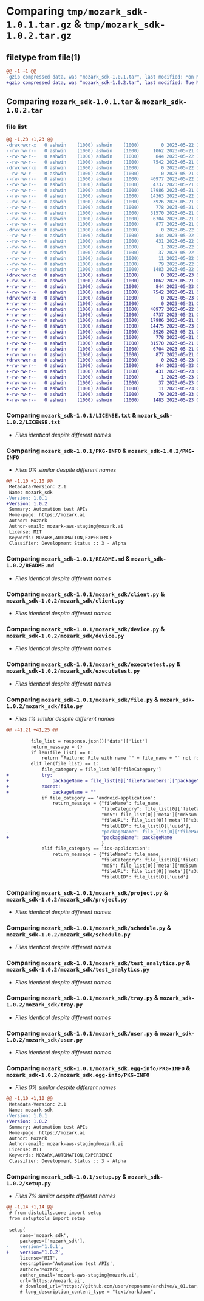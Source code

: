 # Comparing `tmp/mozark_sdk-1.0.1.tar.gz` & `tmp/mozark_sdk-1.0.2.tar.gz`

## filetype from file(1)

```diff
@@ -1 +1 @@
-gzip compressed data, was "mozark_sdk-1.0.1.tar", last modified: Mon May 22 12:10:24 2023, max compression
+gzip compressed data, was "mozark_sdk-1.0.2.tar", last modified: Tue May 23 06:02:47 2023, max compression
```

## Comparing `mozark_sdk-1.0.1.tar` & `mozark_sdk-1.0.2.tar`

### file list

```diff
@@ -1,23 +1,23 @@
-drwxrwxr-x   0 ashwin    (1000) ashwin    (1000)        0 2023-05-22 12:10:24.056285 mozark_sdk-1.0.1/
--rw-rw-r--   0 ashwin    (1000) ashwin    (1000)     1062 2023-05-21 06:48:24.000000 mozark_sdk-1.0.1/LICENSE.txt
--rw-rw-r--   0 ashwin    (1000) ashwin    (1000)      844 2023-05-22 12:10:24.056285 mozark_sdk-1.0.1/PKG-INFO
--rw-rw-r--   0 ashwin    (1000) ashwin    (1000)     7542 2023-05-21 06:48:24.000000 mozark_sdk-1.0.1/README.md
-drwxrwxr-x   0 ashwin    (1000) ashwin    (1000)        0 2023-05-22 12:10:24.056285 mozark_sdk-1.0.1/mozark_sdk/
--rw-rw-r--   0 ashwin    (1000) ashwin    (1000)        0 2023-05-21 06:48:24.000000 mozark_sdk-1.0.1/mozark_sdk/__init__.py
--rw-rw-r--   0 ashwin    (1000) ashwin    (1000)    40977 2023-05-22 11:03:25.000000 mozark_sdk-1.0.1/mozark_sdk/client.py
--rw-rw-r--   0 ashwin    (1000) ashwin    (1000)     4737 2023-05-21 06:48:24.000000 mozark_sdk-1.0.1/mozark_sdk/device.py
--rw-rw-r--   0 ashwin    (1000) ashwin    (1000)    17986 2023-05-21 06:48:24.000000 mozark_sdk-1.0.1/mozark_sdk/executetest.py
--rw-rw-r--   0 ashwin    (1000) ashwin    (1000)    14363 2023-05-22 12:07:18.000000 mozark_sdk-1.0.1/mozark_sdk/file.py
--rw-rw-r--   0 ashwin    (1000) ashwin    (1000)     3926 2023-05-21 06:48:24.000000 mozark_sdk-1.0.1/mozark_sdk/project.py
--rw-rw-r--   0 ashwin    (1000) ashwin    (1000)      778 2023-05-21 06:48:24.000000 mozark_sdk-1.0.1/mozark_sdk/schedule.py
--rw-rw-r--   0 ashwin    (1000) ashwin    (1000)    31570 2023-05-21 06:48:24.000000 mozark_sdk-1.0.1/mozark_sdk/test_analytics.py
--rw-rw-r--   0 ashwin    (1000) ashwin    (1000)     6704 2023-05-21 06:48:24.000000 mozark_sdk-1.0.1/mozark_sdk/tray.py
--rw-rw-r--   0 ashwin    (1000) ashwin    (1000)      877 2023-05-21 06:48:24.000000 mozark_sdk-1.0.1/mozark_sdk/user.py
-drwxrwxr-x   0 ashwin    (1000) ashwin    (1000)        0 2023-05-22 12:10:24.056285 mozark_sdk-1.0.1/mozark_sdk.egg-info/
--rw-rw-r--   0 ashwin    (1000) ashwin    (1000)      844 2023-05-22 12:10:24.000000 mozark_sdk-1.0.1/mozark_sdk.egg-info/PKG-INFO
--rw-rw-r--   0 ashwin    (1000) ashwin    (1000)      431 2023-05-22 12:10:24.000000 mozark_sdk-1.0.1/mozark_sdk.egg-info/SOURCES.txt
--rw-rw-r--   0 ashwin    (1000) ashwin    (1000)        1 2023-05-22 12:10:24.000000 mozark_sdk-1.0.1/mozark_sdk.egg-info/dependency_links.txt
--rw-rw-r--   0 ashwin    (1000) ashwin    (1000)       37 2023-05-22 12:10:24.000000 mozark_sdk-1.0.1/mozark_sdk.egg-info/requires.txt
--rw-rw-r--   0 ashwin    (1000) ashwin    (1000)       11 2023-05-22 12:10:24.000000 mozark_sdk-1.0.1/mozark_sdk.egg-info/top_level.txt
--rw-rw-r--   0 ashwin    (1000) ashwin    (1000)       79 2023-05-22 12:10:24.056285 mozark_sdk-1.0.1/setup.cfg
--rw-rw-r--   0 ashwin    (1000) ashwin    (1000)     1483 2023-05-22 12:09:25.000000 mozark_sdk-1.0.1/setup.py
+drwxrwxr-x   0 ashwin    (1000) ashwin    (1000)        0 2023-05-23 06:02:47.033365 mozark_sdk-1.0.2/
+-rw-rw-r--   0 ashwin    (1000) ashwin    (1000)     1062 2023-05-21 06:48:24.000000 mozark_sdk-1.0.2/LICENSE.txt
+-rw-rw-r--   0 ashwin    (1000) ashwin    (1000)      844 2023-05-23 06:02:47.033365 mozark_sdk-1.0.2/PKG-INFO
+-rw-rw-r--   0 ashwin    (1000) ashwin    (1000)     7542 2023-05-21 06:48:24.000000 mozark_sdk-1.0.2/README.md
+drwxrwxr-x   0 ashwin    (1000) ashwin    (1000)        0 2023-05-23 06:02:47.033365 mozark_sdk-1.0.2/mozark_sdk/
+-rw-rw-r--   0 ashwin    (1000) ashwin    (1000)        0 2023-05-21 06:48:24.000000 mozark_sdk-1.0.2/mozark_sdk/__init__.py
+-rw-rw-r--   0 ashwin    (1000) ashwin    (1000)    40977 2023-05-22 11:03:25.000000 mozark_sdk-1.0.2/mozark_sdk/client.py
+-rw-rw-r--   0 ashwin    (1000) ashwin    (1000)     4737 2023-05-21 06:48:24.000000 mozark_sdk-1.0.2/mozark_sdk/device.py
+-rw-rw-r--   0 ashwin    (1000) ashwin    (1000)    17986 2023-05-21 06:48:24.000000 mozark_sdk-1.0.2/mozark_sdk/executetest.py
+-rw-rw-r--   0 ashwin    (1000) ashwin    (1000)    14475 2023-05-23 05:59:18.000000 mozark_sdk-1.0.2/mozark_sdk/file.py
+-rw-rw-r--   0 ashwin    (1000) ashwin    (1000)     3926 2023-05-21 06:48:24.000000 mozark_sdk-1.0.2/mozark_sdk/project.py
+-rw-rw-r--   0 ashwin    (1000) ashwin    (1000)      778 2023-05-21 06:48:24.000000 mozark_sdk-1.0.2/mozark_sdk/schedule.py
+-rw-rw-r--   0 ashwin    (1000) ashwin    (1000)    31570 2023-05-21 06:48:24.000000 mozark_sdk-1.0.2/mozark_sdk/test_analytics.py
+-rw-rw-r--   0 ashwin    (1000) ashwin    (1000)     6704 2023-05-21 06:48:24.000000 mozark_sdk-1.0.2/mozark_sdk/tray.py
+-rw-rw-r--   0 ashwin    (1000) ashwin    (1000)      877 2023-05-21 06:48:24.000000 mozark_sdk-1.0.2/mozark_sdk/user.py
+drwxrwxr-x   0 ashwin    (1000) ashwin    (1000)        0 2023-05-23 06:02:47.033365 mozark_sdk-1.0.2/mozark_sdk.egg-info/
+-rw-rw-r--   0 ashwin    (1000) ashwin    (1000)      844 2023-05-23 06:02:47.000000 mozark_sdk-1.0.2/mozark_sdk.egg-info/PKG-INFO
+-rw-rw-r--   0 ashwin    (1000) ashwin    (1000)      431 2023-05-23 06:02:47.000000 mozark_sdk-1.0.2/mozark_sdk.egg-info/SOURCES.txt
+-rw-rw-r--   0 ashwin    (1000) ashwin    (1000)        1 2023-05-23 06:02:47.000000 mozark_sdk-1.0.2/mozark_sdk.egg-info/dependency_links.txt
+-rw-rw-r--   0 ashwin    (1000) ashwin    (1000)       37 2023-05-23 06:02:47.000000 mozark_sdk-1.0.2/mozark_sdk.egg-info/requires.txt
+-rw-rw-r--   0 ashwin    (1000) ashwin    (1000)       11 2023-05-23 06:02:47.000000 mozark_sdk-1.0.2/mozark_sdk.egg-info/top_level.txt
+-rw-rw-r--   0 ashwin    (1000) ashwin    (1000)       79 2023-05-23 06:02:47.033365 mozark_sdk-1.0.2/setup.cfg
+-rw-rw-r--   0 ashwin    (1000) ashwin    (1000)     1483 2023-05-23 06:02:28.000000 mozark_sdk-1.0.2/setup.py
```

### Comparing `mozark_sdk-1.0.1/LICENSE.txt` & `mozark_sdk-1.0.2/LICENSE.txt`

 * *Files identical despite different names*

### Comparing `mozark_sdk-1.0.1/PKG-INFO` & `mozark_sdk-1.0.2/PKG-INFO`

 * *Files 0% similar despite different names*

```diff
@@ -1,10 +1,10 @@
 Metadata-Version: 2.1
 Name: mozark_sdk
-Version: 1.0.1
+Version: 1.0.2
 Summary: Automation test APIs
 Home-page: https://mozark.ai
 Author: Mozark
 Author-email: mozark-aws-staging@mozark.ai
 License: MIT
 Keywords: MOZARK,AUTOMATION,EXPERIENCE
 Classifier: Development Status :: 3 - Alpha
```

### Comparing `mozark_sdk-1.0.1/README.md` & `mozark_sdk-1.0.2/README.md`

 * *Files identical despite different names*

### Comparing `mozark_sdk-1.0.1/mozark_sdk/client.py` & `mozark_sdk-1.0.2/mozark_sdk/client.py`

 * *Files identical despite different names*

### Comparing `mozark_sdk-1.0.1/mozark_sdk/device.py` & `mozark_sdk-1.0.2/mozark_sdk/device.py`

 * *Files identical despite different names*

### Comparing `mozark_sdk-1.0.1/mozark_sdk/executetest.py` & `mozark_sdk-1.0.2/mozark_sdk/executetest.py`

 * *Files identical despite different names*

### Comparing `mozark_sdk-1.0.1/mozark_sdk/file.py` & `mozark_sdk-1.0.2/mozark_sdk/file.py`

 * *Files 1% similar despite different names*

```diff
@@ -41,21 +41,25 @@
 
         file_list = response.json()['data']['list']
         return_message = {}
         if len(file_list) == 0:
             return "Failure: File with name `" + file_name + "` not found."
         elif len(file_list) == 1:
             file_category = file_list[0]['fileCategory']
+            try:
+                packageName = file_list[0]['fileParameters']['packageName']
+            except:
+                packageName = ""
             if file_category == 'android-application':
                 return_message = {"fileName": file_name,
                                   "fileCategory": file_list[0]['fileCategory'],
                                   "md5": file_list[0]['meta']['md5sum'],
                                   "fileURL": file_list[0]['meta']['s3Url'],
                                   "fileUUID": file_list[0]['uuid'],
-                                  "packageName": file_list[0]['fileParameters']['packageName']
+                                  "packageName": packageName
                                   }
             elif file_category == 'ios-application':
                 return_message = {"fileName": file_name,
                                   "fileCategory": file_list[0]['fileCategory'],
                                   "md5": file_list[0]['meta']['md5sum'],
                                   "fileURL": file_list[0]['meta']['s3Url'],
                                   "fileUUID": file_list[0]['uuid']
```

### Comparing `mozark_sdk-1.0.1/mozark_sdk/project.py` & `mozark_sdk-1.0.2/mozark_sdk/project.py`

 * *Files identical despite different names*

### Comparing `mozark_sdk-1.0.1/mozark_sdk/schedule.py` & `mozark_sdk-1.0.2/mozark_sdk/schedule.py`

 * *Files identical despite different names*

### Comparing `mozark_sdk-1.0.1/mozark_sdk/test_analytics.py` & `mozark_sdk-1.0.2/mozark_sdk/test_analytics.py`

 * *Files identical despite different names*

### Comparing `mozark_sdk-1.0.1/mozark_sdk/tray.py` & `mozark_sdk-1.0.2/mozark_sdk/tray.py`

 * *Files identical despite different names*

### Comparing `mozark_sdk-1.0.1/mozark_sdk/user.py` & `mozark_sdk-1.0.2/mozark_sdk/user.py`

 * *Files identical despite different names*

### Comparing `mozark_sdk-1.0.1/mozark_sdk.egg-info/PKG-INFO` & `mozark_sdk-1.0.2/mozark_sdk.egg-info/PKG-INFO`

 * *Files 0% similar despite different names*

```diff
@@ -1,10 +1,10 @@
 Metadata-Version: 2.1
 Name: mozark-sdk
-Version: 1.0.1
+Version: 1.0.2
 Summary: Automation test APIs
 Home-page: https://mozark.ai
 Author: Mozark
 Author-email: mozark-aws-staging@mozark.ai
 License: MIT
 Keywords: MOZARK,AUTOMATION,EXPERIENCE
 Classifier: Development Status :: 3 - Alpha
```

### Comparing `mozark_sdk-1.0.1/setup.py` & `mozark_sdk-1.0.2/setup.py`

 * *Files 7% similar despite different names*

```diff
@@ -1,14 +1,14 @@
 # from distutils.core import setup
 from setuptools import setup
 
 setup(
     name='mozark_sdk',
     packages=['mozark_sdk'],
-    version='1.0.1',
+    version='1.0.2',
     license='MIT',
     description='Automation test APIs',
     author='Mozark',
     author_email='mozark-aws-staging@mozark.ai',
     url='https://mozark.ai',
     # download_url='https://github.com/user/reponame/archive/v_01.tar.gz',  # I explain this later on
     # long_description_content_type = "text/markdown",
```

